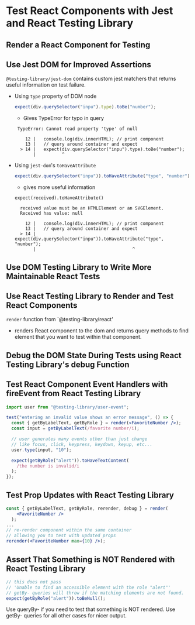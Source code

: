 # Test React Components with Jest and React Testing Library

## Render a React Component for Testing

## Use Jest DOM for Improved Assertions

`@testing-library/jest-dom` contains custom jest matchers that returns useful information on test failure.

- Using `type` property of DOM node

  ```js
  expect(div.querySelector("inpu").type).toBe("number");
  ```

  - Gives TypeError for typo in query

  ```
   TypeError: Cannot read property 'type' of null

      12 |   console.log(div.innerHTML); // print component
      13 |   // query around container and expect
    > 14 |   expect(div.querySelector("inpu").type).toBe("number");
         |          ^
  ```

- Using `jest-dom`'s `toHaveAttribute`

  ```js
  expect(div.querySelector("inpu")).toHaveAttribute("type", "number");
  ```

  - gives more useful information

  ```
  expect(received).toHaveAttribute()

    received value must be an HTMLElement or an SVGElement.
    Received has value: null

      12 |   console.log(div.innerHTML); // print component
      13 |   // query around container and expect
    > 14 |   expect(div.querySelector("inpu")).toHaveAttribute("type", "number");
         |                                     ^
  ```

## Use DOM Testing Library to Write More Maintainable React Tests

## Use React Testing Library to Render and Test React Components

`render` function from `@testing-library/react'

- renders React component to the dom and returns query methods to find element that you want to test within that component.

## Debug the DOM State During Tests using React Testing Library's debug Function

## Test React Component Event Handlers with fireEvent from React Testing Library

```jsx
import user from "@testing-library/user-event";

test("entering an invalid value shows an error message", () => {
  const { getByLabelText, getByRole } = render(<FavoriteNumber />);
  const input = getByLabelText(/favorite number/i);

  // user generates many events other than just change
  // like focus, click, keypress, keydown, keyup, etc...
  user.type(input, "10");

  expect(getByRole("alert")).toHaveTextContent(
    /the number is invalid/i
  );
});
```

## Test Prop Updates with React Testing Library

```jsx
const { getByLabelText, getByRole, rerender, debug } = render(
    <FavoriteNumber />
  );
...
// re-render component within the same container
// allowing you to test with updated props
rerender(<FavoriteNumber max={10} />);
```

## Assert That Something is NOT Rendered with React Testing Library

```jsx
// this does not pass
// 'Unable to find an accessible element with the role "alert"'
// getBy- queries will throw if the matching elements are not found.
expect(getByRole("alert")).toBeNull();
```

Use queryBy- if you need to test that something is NOT rendered.
Use getBy- queries for all other cases for nicer output.

